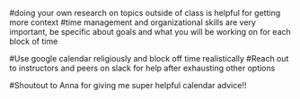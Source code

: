 
#doing your own research on topics outside of class is helpful for getting more context
#time management and organizational skills are very important, be specific about goals and what you will be working on for each block of time

#Use google calendar religiously and block off time realistically
#Reach out to instructors and peers on slack for help after exhausting other options

#Shoutout to Anna for giving me super helpful calendar advice!! 
